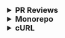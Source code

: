 <details >
 <summary style="font-size: large; font-weight: bold">PR Reviews</summary>


Code Review is a powerful tool that:

- Helps team members adapt their mental model of the system as it’s changing
- Ensures the change correctly solves the problem
- Opens discussion for strengths and weaknesses of a design
- Catches bugs before they get to production
- Keeps the code style and organization consistent
- It’s helpful to think of these benefits as a hierarchy of needs.

![img.png](img.png)

In general, framing feedback as questions is a good way to drive for clarity, correctness, and at the same time help the developer improve their designs in the future. This is usually how quality creative writing groups give each other feedback. In a creative writing setting, it’s harmful to say things like, “I don’t like this character.” whereas the same comment can be reframed more clearly: “In chapter one your character was warm and compassionate and now he’s cold and icey. He doesn’t seem like a real person to me.” Now there’s specific feedback that can be clarified to suss out the problem.

Programmers like to solve problems and point out issues, so by nature they like to discover and point out flaws. It’s tempting to see code reviews as a way to prove how smart you are by finding problems in your peer’s code. Don’t do it. Code review is a way to get more eyes on a change and suss out critical problems, but your goal should be to review in a way that encourages your team members to improve their skills while fixing the problems at hand.

#### Style Points
Brace positions, variable / function names, indentation and spacing issues should be addressed, but they are not the central purpose of good code review (notice that I put them at the top the code review pyramid). If you find that your team is spending 90% of it’s time nitpicking indentation and variable names, you’re probably wasting everyone’s time on something that could be mostly automated. Write up a style guide, enforce indentation and spacing issues on check-in and spend your time focusing on higher value issues. I don’t want to diminish the importance of a consistent style. On the contrary, having a consistent idiomatic style is one of the easiest ways to make your codebase easy to read and comprehend. Still, if you spend all of your code review focused on these simplistic tasks, ask yourself whether you’re avoiding the harder and more important work of keeping your team mentally aligned and thinking about higher level designs.

Referred from: https://blakesmith.me/2015/02/09/code-review-essentials-for-software-teams.html

----
</details>


<details >
 <summary style="font-size: large; font-weight: bold">Monorepo</summary>

### Why we need monorepo?

- Manage multiple packages in single git repo
  ![img_57.png](img_57.png)
- Give visibility of whole codebase of a Org/Business Unit
  ![img_58.png](img_58.png)
- Consistency using different things across codebase like Eslint config, documentation etc
  ![img_59.png](img_59.png)
- The most powerful feature is dependency management. In monorepo once there is change in one place it will instantly reflect on dependent part of the code
  ![img_60.png](img_60.png)
- Third party library are also managed such that it dedupe all the shared package across multiple app
  ![img_61.png](img_61.png)
- It also make CI/CD fast, since whole codebase is unified already hence making build and testing easy
  ![img_62.png](img_62.png)


### Issue with monorepo

Over the time whole repo will grow BIG
- It will slow down build
  ![img_63.png](img_63.png)
- IDE will lag to process all the git history
  ![img_64.png](img_64.png)
- On CI server it will take insane time to run all test
  ![img_65.png](img_65.png)


### Solution

1. To solve these issue big tech Facebook created Buck, Google created Blaze etc tools
   ![img_66.png](img_66.png)

2.
- We can also use our package manager (npm, yarn) to solve this
  ![img_67.png](img_67.png)
  ![img_68.png](img_68.png)
  ![img_69.png](img_69.png)

We need to create `workspace` for our `apps`, `packages` etc this will dedupe any duplicate library

- It also help orchestrate script such that we can run test and other things for all apps at once

3. In above solution we have issue downloading dependency on our system for all apps. We can use `pnpm` to solve this
   ![img_70.png](img_70.png)
   Its a drop in replacement to solve this issue
   ![img_71.png](img_71.png)

4. Even with above solution we still have issue of rebuilding & recompiling all apps at once. Hence we
   need much better tool to address this
   ![img_72.png](img_72.png)
   ![img_73.png](img_73.png)
- It will smartly detect what need to be tested and what need to rebuild whenever there is change in file system
  ![img_74.png](img_74.png)
  ![img_75.png](img_75.png)

![img_76.png](img_76.png)

Referred Video: https://youtu.be/9iU_IE6vnJ8?si=cwsq2R7YDKw7ajuu


<details >
 <summary style="font-size: large; font-weight: bold">🔍 Exhaustive Monorepo Tools Comparison</summary>

Good video explaining best monorepo setup: https://www.youtube.com/watch?v=hRyU0bN7qhw&t=1s


## 1. **NPM Workspaces** (Built-in)

### Overview
Native npm feature (npm 7+) for managing multiple packages.

### Pros ✅
- **Zero additional dependencies** - built into npm
- Simple to set up - just add `workspaces` field to root `package.json`
- Automatic dependency hoisting
- Native support - no learning curve if you know npm
- Good for simple monorepos
- Works with existing npm scripts

### Cons ❌
- **No task orchestration** - can't run scripts across packages intelligently
- **No caching** - rebuilds everything every time
- **No dependency graph awareness** - must manually order builds
- No visualization tools
- Basic features compared to dedicated tools
- Poor performance for large monorepos

### Best For
- Small monorepos (2-5 packages)
- Teams already using npm
- Simple projects without complex build dependencies

### Setup Complexity: ⭐ (Very Easy)
### Performance: ⭐⭐ (Poor at scale)
### Ecosystem: ⭐⭐⭐ (Native npm)

---

## 2. **Yarn Workspaces** (Classic & Berry)

### Overview
Yarn's native workspace management (similar to npm workspaces but more mature).

### Pros ✅
- Built into Yarn (no extra packages)
- Better performance than npm workspaces
- Excellent dependency hoisting
- **Yarn Berry (v2+)** has Plug'n'Play for faster installs
- Good CLI for running workspace commands
- `yarn workspace <name> <command>` syntax
- Better error messages than npm

### Cons ❌
- Still **no intelligent caching**
- **No task orchestration** - no parallel/sequential build intelligence
- Yarn Berry adoption is still growing (breaking changes from v1)
- No built-in visualization
- Must manage build order manually

### Best For
- Small to medium monorepos
- Teams comfortable with Yarn
- Projects needing better DX than npm workspaces

### Setup Complexity: ⭐ (Very Easy)
### Performance: ⭐⭐⭐ (Good dependency management)
### Ecosystem: ⭐⭐⭐⭐ (Mature, wide adoption)

---

## 3. **PNPM Workspaces** ⭐ HIGHLY RECOMMENDED

### Overview
Fast, disk-efficient package manager with first-class workspace support.

### Pros ✅
- **Fastest installs** - uses content-addressable storage (symlinks)
- **Best disk efficiency** - saves 2-3x disk space vs npm/yarn
- **Strict dependency isolation** - prevents phantom dependencies
- Built-in workspace support via `pnpm-workspace.yaml`
- Excellent monorepo support out of the box
- Can run commands in topological order: `pnpm -r --workspace-concurrency=1 build`
- Growing ecosystem and adoption
- Compatible with npm packages
- Better security (stricter dependency resolution)

### Cons ❌
- **No advanced caching** like Turborepo (still runs all tasks)
- **No distributed caching**
- Some edge case compatibility issues with older packages
- Smaller community than npm/yarn (but growing fast)
- Learning curve if team is unfamiliar with pnpm

### Best For
- **Most modern monorepos** - great balance of simplicity and features
- Large codebases where disk space matters
- Teams wanting performance without complexity
- **Recommended if you want workspace features without heavy tooling**

### Setup Complexity: ⭐⭐ (Easy - just add `pnpm-workspace.yaml`)
### Performance: ⭐⭐⭐⭐⭐ (Excellent)
### Ecosystem: ⭐⭐⭐⭐ (Rapidly growing)

---

## 4. **Lerna** (Classic Monorepo Tool)

### Overview
One of the original monorepo tools, now in maintenance mode (sold to Nx team).

### Pros ✅
- **Mature and battle-tested** (used by Babel, Jest, etc.)
- Excellent versioning and publishing workflows
- `lerna publish` handles complex release scenarios
- Independent or fixed versioning modes
- Good for library publishers
- Can use with npm/yarn/pnpm workspaces underneath

### Cons ❌
- **No longer actively developed** (Nx team maintains it minimally)
- **No caching** by default
- **Poor performance** - slow task execution
- Being replaced by Nx in most cases
- Overhead for simple use cases
- Outdated architecture compared to modern tools

### Best For
- **Legacy projects already using Lerna**
- Publishing multiple npm packages with coordinated releases
- **NOT recommended for new projects** - use Turborepo or Nx instead

### Setup Complexity: ⭐⭐⭐ (Moderate)
### Performance: ⭐⭐ (Slow)
### Ecosystem: ⭐⭐⭐ (Mature but declining)

---

## 5. **Nx** ⭐ BEST FOR LARGE ENTERPRISES

### Overview
Powerful, full-featured monorepo build system with advanced capabilities.

### Pros ✅
- **Best-in-class caching** - local and distributed
- **Intelligent task orchestration** - dependency graph aware
- **Affected command** - only builds what changed: `nx affected:build`
- **Distributed task execution** on Nx Cloud
- **Code generators** - scaffolding for new packages
- **Visualization** - `nx graph` shows dependency graph
- Excellent plugin ecosystem (React, Angular, Node, etc.)
- **Migration tools** - automated refactoring
- Great for large teams and complex monorepos
- Active development and backing from Nrwl

### Cons ❌
- **High complexity** - steep learning curve
- **Opinionated** - wants you to use Nx conventions
- **Heavy setup** - lots of configuration files
- Overkill for simple monorepos
- Can feel like "framework lock-in"
- Configuration can be overwhelming

### Best For
- **Large enterprise monorepos** (50+ packages)
- Teams needing distributed builds
- Projects requiring code generation and consistency enforcement
- Organizations with dedicated DevOps/tooling teams

### Setup Complexity: ⭐⭐⭐⭐ (Complex)
### Performance: ⭐⭐⭐⭐⭐ (Excellent with caching)
### Ecosystem: ⭐⭐⭐⭐⭐ (Richest plugin system)

---

## 6. **Turborepo** ⭐ BEST FOR FAST SETUP + PERFORMANCE

### Overview
Modern, zero-config monorepo tool by Vercel focusing on speed and simplicity.

### Pros ✅
- **Incredible performance** - parallel execution + caching
- **Zero config to start** - works with existing structure
- **Remote caching** - share builds across team/CI
- **Simple mental model** - define pipeline in `turbo.json`
- **Framework agnostic** - works with any tool
- **Lightweight** - minimal overhead
- Works with npm/yarn/pnpm workspaces
- Great documentation and DX
- Backed by Vercel (strong support)
- Perfect for incremental adoption

### Cons ❌
- **Newer tool** - less mature than Nx (but evolving fast)
- **No code generation** - focused only on builds
- **No graph visualization** (yet)
- Fewer plugins than Nx
- Less opinionated (pro and con)
- No migration tools

### Best For
- **Modern web monorepos** - especially Next.js, React, Node
- **Teams wanting speed without complexity**
- Projects needing fast CI/CD
- **Recommended for most new monorepos** - best balance

### Setup Complexity: ⭐ (Extremely Easy)
### Performance: ⭐⭐⭐⭐⭐ (Excellent)
### Ecosystem: ⭐⭐⭐⭐ (Growing, Vercel-backed)

---

## 7. **Rush** (Microsoft)

### Overview
Microsoft's enterprise-grade monorepo manager for large-scale projects.

### Pros ✅
- **Enterprise-focused** - built for massive scale
- **Sophisticated versioning** - policy-driven version management
- **Incremental builds** - only build what changed
- **Change management** - change logs and review workflow
- Excellent for npm package publishers
- Strong governance and policies
- Used internally at Microsoft

### Cons ❌
- **Very complex** - steep learning curve
- **Heavy documentation** - overwhelming for newcomers
- **Overkill for most projects**
- Smaller community than Nx/Turborepo
- Rigid structure requirements
- Not as fast as Turborepo or Nx

### Best For
- **Massive enterprise monorepos** (100+ packages)
- Organizations needing strict governance
- Teams publishing many npm packages
- **Only if you need enterprise-grade controls**

### Setup Complexity: ⭐⭐⭐⭐⭐ (Very Complex)
### Performance: ⭐⭐⭐⭐ (Good but not fastest)
### Ecosystem: ⭐⭐⭐ (Niche but powerful)

---

# 📊 Side-by-Side Comparison

| Feature | npm/yarn | pnpm | Lerna | Nx | Turborepo | Rush |
|---------|----------|------|-------|----|-----------| -----|
| **Setup Time** | 5 min | 10 min | 30 min | 2-3 hrs | 15 min | 4+ hrs |
| **Caching** | ❌ | ❌ | ❌ | ✅ Local+Remote | ✅ Local+Remote | ✅ Local |
| **Task Orchestration** | ❌ | Basic | Basic | ✅ Advanced | ✅ Excellent | ✅ Advanced |
| **Affected Detection** | ❌ | ❌ | ✅ | ✅ Excellent | ✅ Good | ✅ Good |
| **Code Generation** | ❌ | ❌ | ❌ | ✅ Excellent | ❌ | Limited |
| **Graph Visualization** | ❌ | ❌ | ❌ | ✅ | ❌ | Limited |
| **Learning Curve** | Low | Low | Medium | High | Low | Very High |
| **Performance (Large)** | ⭐⭐ | ⭐⭐⭐⭐ | ⭐⭐ | ⭐⭐⭐⭐⭐ | ⭐⭐⭐⭐⭐ | ⭐⭐⭐⭐ |
| **Disk Efficiency** | ⭐⭐ | ⭐⭐⭐⭐⭐ | ⭐⭐ | ⭐⭐⭐ | ⭐⭐⭐ | ⭐⭐⭐ |
| **CI/CD Speed** | Slow | Fast | Slow | Very Fast | Very Fast | Fast |
| **Community** | Huge | Growing | Declining | Large | Growing | Small |
| **Vendor Lock-in** | None | None | Low | Medium | Low | Medium |

---

# 🚦 Decision Matrix

### Choose **PNPM + Turborepo** if:
- ✅ You want best performance NOW
- ✅ You want simple setup (1-2 days)
- ✅ Your team values velocity
- ✅ You use Vite/React/modern stack

### Choose **PNPM Only** if:
- ✅ You want minimal risk
- ✅ You want to improve installs first
- ✅ You'll add Turborepo later
- ✅ Current build times are acceptable

### Choose **Nx** if:
- ✅ You have 15+ apps planned
- ✅ You need code generation
- ✅ You want enforced best practices
- ✅ You have time to learn (1-2 weeks)

---

**My Strong Recommendation**: Start with **PNPM + Turborepo**. It gives you 80% of Nx benefits with 20% of the complexity.


-------
</details>


--------
</details>



<details >
 <summary style="font-size: large; font-weight: bold">cURL</summary>


cURL is an incredibly versatile tool, and its use cases extend far beyond simple web page retrieval. Here are some of the most common and practical examples to demonstrate its power.

### 1\. Basic Web Interaction (GET Requests)

This is the simplest and most common use case. cURL will fetch the content of the specified URL and print it to the terminal.

* **Get the HTML content of a website:**

  ```bash
  curl https://www.example.com
  ```

  This command will output the full HTML source code of the page to your terminal.

* **Get only the HTTP headers:**

  ```bash
  curl -I https://www.example.com
  ```

  The `-I` (or `--head`) flag tells cURL to only fetch the headers. This is a quick way to check a page's status code, content type, and other server-side information without downloading the entire body.

### 2\. Downloading Files

cURL is an excellent tool for downloading files, especially in automated scripts.

* **Download a file with its original name:**

  ```bash
  curl -O https://example.com/files/document.pdf
  ```

  The `-O` (uppercase 'O') flag saves the downloaded file in the current directory, using the same filename as the remote file (`document.pdf`).

* **Download a file with a new name:**

  ```bash
  curl -o my_report.pdf https://example.com/files/document.pdf
  ```

  The `-o` (lowercase 'o') flag allows you to specify a custom filename for the downloaded file.

* **Resume an interrupted download:**

  ```bash
  curl -C - -O https://example.com/largefile.zip
  ```

  If a large download is interrupted, you can use the `-C -` flag to tell cURL to automatically resume the download from where it left off. This is a lifesaver for unstable network connections.

### 3\. Interacting with APIs (POST, PUT, DELETE)

cURL is the go-to command-line tool for testing and interacting with RESTful APIs.

* **Making a POST request with form data:**

  ```bash
  curl -X POST -d "name=John+Doe&email=john.doe@example.com" https://api.example.com/users
  ```

  The `-X POST` explicitly sets the HTTP method. The `-d` (or `--data`) flag sends data in the request body. cURL automatically sets the `Content-Type` to `application/x-www-form-urlencoded`.

* **Making a POST request with JSON data:**

  ```bash
  curl -X POST -H "Content-Type: application/json" -d '{"name": "Jane", "age": 30}' https://api.example.com/users
  ```

  For modern APIs, you'll often need to send JSON. The `-H` flag allows you to set a custom HTTP header, in this case, `Content-Type: application/json`, to inform the server about the data format. The single quotes around the JSON payload are important to prevent the shell from interpreting special characters.

* **Sending data from a file:**

  ```bash
  curl -X POST -H "Content-Type: application/json" -d @data.json https://api.example.com/users
  ```

  For more complex JSON payloads, you can save the data in a file (`data.json`) and use the `@` prefix to tell cURL to read from that file.

* **Uploading a file:**

  ```bash
  curl -F "file=@/path/to/my_image.jpg" https://api.example.com/upload
  ```

  The `-F` flag is used to send `multipart/form-data`, which is the standard for file uploads via web forms.

### 4\. Debugging and Troubleshooting

cURL's verbose mode is an essential feature for diagnosing network and API issues.

* **Show verbose output:**
  ```bash
  curl -v https://www.example.com
  ```
  The `-v` (or `--verbose`) flag provides a detailed log of the entire request-response cycle. It shows the headers being sent by cURL, the headers received from the server, and information about the SSL/TLS handshake. This is invaluable for pinpointing exactly where a problem is occurring.

### 5\. Handling Authentication and State

cURL provides robust options for handling common web challenges like authentication and cookies.

* **Basic HTTP authentication:**

  ```bash
  curl -u "myusername:mypassword" https://api.example.com/protected
  ```

  The `-u` (or `--user`) flag sends credentials for basic HTTP authentication.

* **Sending a custom header (e.g., for API tokens):**

  ```bash
  curl -H "Authorization: Bearer YOUR_API_TOKEN" https://api.example.com/data
  ```

  This is a very common method for authenticating with modern APIs using a bearer token.

* **Using cookies for session management:**

  ```bash
  curl -c cookies.txt https://www.example.com/login -d "user=test&pass=secret"
  curl -b cookies.txt https://www.example.com/dashboard
  ```

  The first command logs in and saves the session cookies to `cookies.txt` using the `-c` (cookie-jar) flag. The second command then uses those saved cookies with the `-b` (cookie) flag to access a protected page, simulating a logged-in user.

### 6\. Following Redirects

By default, cURL does not follow HTTP redirects (301, 302, etc.).

* **Follow redirects automatically:**
  ```bash
  curl -L https://shortened-url.com
  ```
  The `-L` (or `--location`) flag tells cURL to follow the `Location` header in the server's response and retry the request at the new URL. This is crucial for accessing content that has moved or for resolving URL shorteners.


---------
</details>


